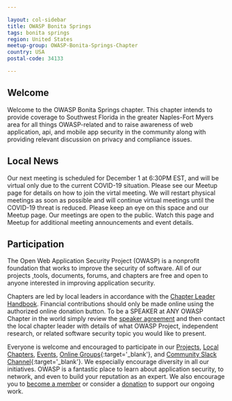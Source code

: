 ```yaml
---

layout: col-sidebar
title: OWASP Bonita Springs
tags: bonita springs
region: United States
meetup-group: OWASP-Bonita-Springs-Chapter
country: USA
postal-code: 34133

---
```


## Welcome
Welcome to the OWASP Bonita Springs chapter.  This chapter intends to provide coverage to Southwest Florida in the greater Naples-Fort Myers area for all things OWASP-related and to raise awareness of web application, api, and mobile app security in the community along with providing relevant discussion on privacy and compliance issues. 

## Local News
Our next meeting is scheduled for December 1 at 6:30PM EST, and will be virtual only due to the current COVID-19 situation. Please see our Meetup page for details on how to join the virtal meeting. We will restart physical meetings as soon as possible and will continue virtual meetings until the COVID-19 threat is reduced. Please keep an eye on this space and our Meetup page. Our meetings are open to the public. Watch this page and Meetup for additional meeting announcements and event details. 

## Participation
The Open Web Application Security Project (OWASP) is a nonprofit foundation that works to improve the security of software. All of our projects ,tools, documents, forums, and chapters are free and open to anyone interested in improving application security. 

Chapters are led by local leaders in accordance with the [Chapter Leader Handbook](/www-policy/rules-of-procedure/chapter-handbook). Financial contributions should only be made online using the authorized online donation button. To be a SPEAKER at ANY OWASP Chapter in the world simply review the [speaker agreement](/www-policy/speaker-agreement) and then contact the local chapter leader with details of what OWASP Project, independent research, or related software security topic you would like to present.

Everyone is welcome and encouraged to participate in our [Projects](/projects), [Local Chapters](/chapters), [Events](/events), [Online Groups](https://groups.google.com/a/owasp.com/){:target='_blank'}, and [Community Slack Channel](https://owasp.slack.com/){:target='_blank'}. We especially encourage diversity in all our initiatives. OWASP is a fantastic place to learn about application security, to network, and even to build your reputation as an expert. We also encourage you to [become a member](/membership) or consider a [donation](/donate) to support our ongoing work. 

